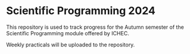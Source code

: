 # Scientific Programming 2024
This repository is used to track progress for the Autumn semester of the Scientific Programming module offered by ICHEC.

Weekly practicals will be uploaded to the repository. 
